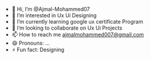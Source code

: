 - 👋 Hi, I’m @Ajmal-Mohammed07
- 👀 I’m interested in Ux Ui Designing
- 🌱 I’m currently learning google ux certificate Program
- 💞️ I’m looking to collaborate on Ux Ui Projects
- 📫 How to reach me ajmalmohammed007@gmail.com
- 😄 Pronouns: ...
- ⚡ Fun fact: Designing

<!---
Ajmal-Mohammed07/Ajmal-Mohammed07 is a ✨ special ✨ repository because its `README.md` (this file) appears on your GitHub profile.
You can click the Preview link to take a look at your changes.
--->
